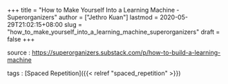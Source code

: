 +++
title = "How to Make Yourself Into a Learning Machine - Superorganizers"
author = ["Jethro Kuan"]
lastmod = 2020-05-29T21:02:15+08:00
slug = "how_to_make_yourself_into_a_learning_machine_superorganizers"
draft = false
+++

source
: <https://superorganizers.substack.com/p/how-to-build-a-learning-machine>

tags
: [Spaced Repetition]({{< relref "spaced_repetition" >}})
